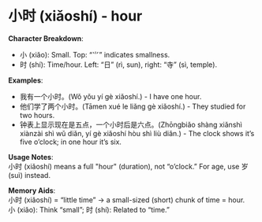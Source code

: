 # **小时 (xiǎoshí) - hour**

**Character Breakdown**:  
- 小 (xiǎo): Small. Top: “⺌” indicates smallness.  
- 时 (shí): Time/hour. Left: “日” (rì, sun), right: “寺” (sì, temple).

**Examples**:  
- 我有一个小时。(Wǒ yǒu yí gè xiǎoshí.) - I have one hour.  
- 他们学了两个小时。(Tāmen xué le liǎng gè xiǎoshí.) - They studied for two hours.  
- 钟表上显示现在是五点，一个小时后是六点。(Zhōngbiǎo shàng xiǎnshì xiànzài shì wǔ diǎn, yí gè xiǎoshí hòu shì liù diǎn.) - The clock shows it’s five o’clock; in one hour it’s six.

**Usage Notes**:  
小时 (xiǎoshí) means a full "hour" (duration), not “o’clock.” For age, use 岁 (suì) instead.

**Memory Aids**:  
小时 (xiǎoshí) = “little time” → a small-sized (short) chunk of time = hour.  
小 (xiǎo): Think “small”; 时 (shí): Related to “time.”